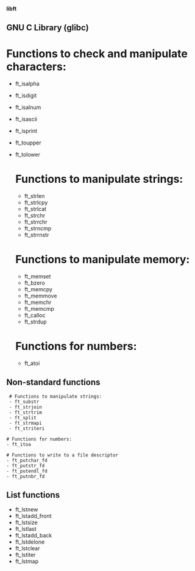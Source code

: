 #### libft


  ## GNU C Library (glibc)

  # Functions to check and manipulate characters:
  - ft_isalpha
  - ft_isdigit
  - ft_isalnum
  - ft_isascii
  - ft_isprint
  - ft_toupper
  - ft_tolower

    # Functions to manipulate strings:
    - ft_strlen
    - ft_strlcpy
    - ft_strlcat
    - ft_strchr
    - ft_strrchr
    - ft_strncmp
    - ft_strrnstr

    # Functions to manipulate memory:
    - ft_memset
    - ft_bzero
    - ft_memcpy
    - ft_memmove
    - ft_memchr
    - ft_memcmp
    - ft_calloc
    - ft_strdup

    # Functions for numbers:
    - ft_atoi
  
  ## Non-standard functions

     # Functions to manipulate strings:
     - ft_substr
     - ft_strjoin
     - ft_strtrim
     - ft_split
     - ft_strmapi
     - ft_striteri

    # Functions for numbers:
    - ft_itoa
    
    # Functions to write to a file descriptor
    - ft_putchar_fd
    - ft_putstr_fd
    - ft_putendl_fd
    - ft_putnbr_fd
  
  ## List functions

  - ft_lstnew
  - ft_lstadd_front
  - ft_lstsize
  - ft_lstlast
  - ft_lstadd_back
  - ft_lstdelone
  - ft_lstclear
  - ft_lstiter
  - ft_lstmap
